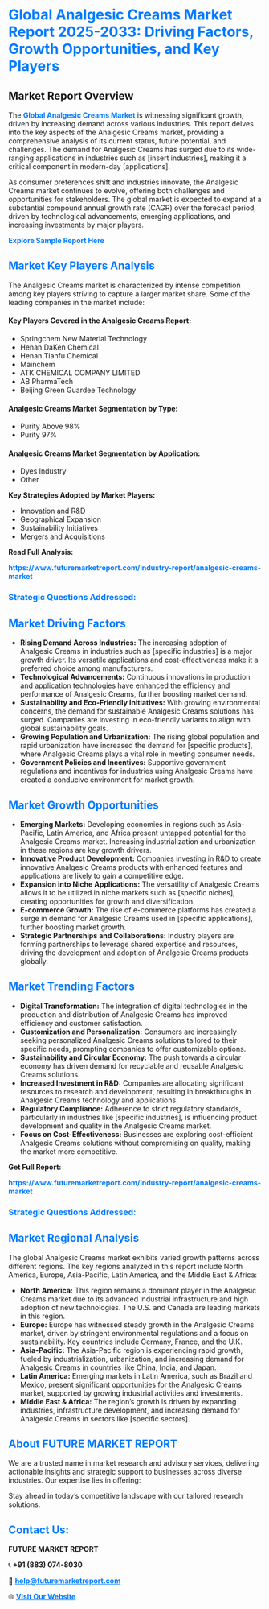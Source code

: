 <h1 style="color: #007BFF;">Global Analgesic Creams Market Report 2025-2033: Driving Factors, Growth Opportunities, and Key Players</h1>

<section id="overview">
<h2>Market Report Overview</h2>
<p>The <a href="https://www.futuremarketreport.com/industry-report/analgesic-creams-market" style="color: #007BFF; text-decoration: none;"><strong>Global Analgesic Creams Market</strong></a> is witnessing significant growth, driven by increasing demand across various industries. This report delves into the key aspects of the Analgesic Creams market, providing a comprehensive analysis of its current status, future potential, and challenges. The demand for Analgesic Creams has surged due to its wide-ranging applications in industries such as [insert industries], making it a critical component in modern-day [applications].</p>
<p>As consumer preferences shift and industries innovate, the Analgesic Creams market continues to evolve, offering both challenges and opportunities for stakeholders. The global market is expected to expand at a substantial compound annual growth rate (CAGR) over the forecast period, driven by technological advancements, emerging applications, and increasing investments by major players.</p>
</section>

<section id="overview">
<p><a href="https://www.futuremarketreport.com/request-sample/reportId=35543" style="color: #007BFF; text-decoration: none;"><strong>Explore Sample Report Here</strong></a></p>
</section>

<section id="key-players">
<h2 style="color: #007BFF;">Market Key Players Analysis</h2>
<p>The Analgesic Creams market is characterized by intense competition among key players striving to capture a larger market share. Some of the leading companies in the market include:</p>
<h4>Key Players Covered in the Analgesic Creams Report:</h4>
<ul><li>Springchem New Material Technology</li><li>Henan DaKen Chemical</li><li>Henan Tianfu Chemical</li><li>Mainchem</li><li>ATK CHEMICAL COMPANY LIMITED</li><li>AB PharmaTech</li><li>Beijing Green Guardee Technology</li></ul>
<h4>Analgesic Creams Market Segmentation by Type:</h4>
<ul><li>Purity Above 98%</li><li>Purity 97%</li></ul>

<h4>Analgesic Creams Market Segmentation by Application:</h4>
<ul><li>Dyes Industry</li><li>Other</li></ul>
<p><strong>Key Strategies Adopted by Market Players:</strong></p>
<ul>
<li>Innovation and R&D</li>
<li>Geographical Expansion</li>
<li>Sustainability Initiatives</li>
<li>Mergers and Acquisitions</li>
</ul>
</section>

<section>
<p><strong>Read Full Analysis: </strong></p><a href="https://www.futuremarketreport.com/industry-report/analgesic-creams-market" style="color: #007BFF; text-decoration: none;"><strong>https://www.futuremarketreport.com/industry-report/analgesic-creams-market</strong></a>
<h3 style="color: #007BFF;">Strategic Questions Addressed:</h3>
</section>

<section id="driving-factors">
<h2 style="color: #007BFF;">Market Driving Factors</h2>
<ul>
<li><strong>Rising Demand Across Industries:</strong> The increasing adoption of Analgesic Creams in industries such as [specific industries] is a major growth driver. Its versatile applications and cost-effectiveness make it a preferred choice among manufacturers.</li>
<li><strong>Technological Advancements:</strong> Continuous innovations in production and application technologies have enhanced the efficiency and performance of Analgesic Creams, further boosting market demand.</li>
<li><strong>Sustainability and Eco-Friendly Initiatives:</strong> With growing environmental concerns, the demand for sustainable Analgesic Creams solutions has surged. Companies are investing in eco-friendly variants to align with global sustainability goals.</li>
<li><strong>Growing Population and Urbanization:</strong> The rising global population and rapid urbanization have increased the demand for [specific products], where Analgesic Creams plays a vital role in meeting consumer needs.</li>
<li><strong>Government Policies and Incentives:</strong> Supportive government regulations and incentives for industries using Analgesic Creams have created a conducive environment for market growth.</li>
</ul>
</section>

<section id="growth-opportunities">
<h2 style="color: #007BFF;">Market Growth Opportunities</h2>
<ul>
<li><strong>Emerging Markets:</strong> Developing economies in regions such as Asia-Pacific, Latin America, and Africa present untapped potential for the Analgesic Creams market. Increasing industrialization and urbanization in these regions are key growth drivers.</li>
<li><strong>Innovative Product Development:</strong> Companies investing in R&D to create innovative Analgesic Creams products with enhanced features and applications are likely to gain a competitive edge.</li>
<li><strong>Expansion into Niche Applications:</strong> The versatility of Analgesic Creams allows it to be utilized in niche markets such as [specific niches], creating opportunities for growth and diversification.</li>
<li><strong>E-commerce Growth:</strong> The rise of e-commerce platforms has created a surge in demand for Analgesic Creams used in [specific applications], further boosting market growth.</li>
<li><strong>Strategic Partnerships and Collaborations:</strong> Industry players are forming partnerships to leverage shared expertise and resources, driving the development and adoption of Analgesic Creams products globally.</li>
</ul>
</section>

<section id="trending-factors">
<h2 style="color: #007BFF;">Market Trending Factors</h2>
<ul>
<li><strong>Digital Transformation:</strong> The integration of digital technologies in the production and distribution of Analgesic Creams has improved efficiency and customer satisfaction.</li>
<li><strong>Customization and Personalization:</strong> Consumers are increasingly seeking personalized Analgesic Creams solutions tailored to their specific needs, prompting companies to offer customizable options.</li>
<li><strong>Sustainability and Circular Economy:</strong> The push towards a circular economy has driven demand for recyclable and reusable Analgesic Creams solutions.</li>
<li><strong>Increased Investment in R&D:</strong> Companies are allocating significant resources to research and development, resulting in breakthroughs in Analgesic Creams technology and applications.</li>
<li><strong>Regulatory Compliance:</strong> Adherence to strict regulatory standards, particularly in industries like [specific industries], is influencing product development and quality in the Analgesic Creams market.</li>
<li><strong>Focus on Cost-Effectiveness:</strong> Businesses are exploring cost-efficient Analgesic Creams solutions without compromising on quality, making the market more competitive.</li>
</ul>
</section>

<section>
<p><strong>Get Full Report: </strong></p><a href="https://www.futuremarketreport.com/industry-report/analgesic-creams-market" style="color: #007BFF; text-decoration: none;"><strong>https://www.futuremarketreport.com/industry-report/analgesic-creams-market</strong></a>
<h3 style="color: #007BFF;">Strategic Questions Addressed:</h3>
</section>


<section id="regional-analysis">
<h2 style="color: #007BFF;">Market Regional Analysis</h2>
<p>The global Analgesic Creams market exhibits varied growth patterns across different regions. The key regions analyzed in this report include North America, Europe, Asia-Pacific, Latin America, and the Middle East & Africa:</p>
<ul>
<li><strong>North America:</strong> This region remains a dominant player in the Analgesic Creams market due to its advanced industrial infrastructure and high adoption of new technologies. The U.S. and Canada are leading markets in this region.</li>
<li><strong>Europe:</strong> Europe has witnessed steady growth in the Analgesic Creams market, driven by stringent environmental regulations and a focus on sustainability. Key countries include Germany, France, and the U.K.</li>
<li><strong>Asia-Pacific:</strong> The Asia-Pacific region is experiencing rapid growth, fueled by industrialization, urbanization, and increasing demand for Analgesic Creams in countries like China, India, and Japan.</li>
<li><strong>Latin America:</strong> Emerging markets in Latin America, such as Brazil and Mexico, present significant opportunities for the Analgesic Creams market, supported by growing industrial activities and investments.</li>
<li><strong>Middle East & Africa:</strong> The region’s growth is driven by expanding industries, infrastructure development, and increasing demand for Analgesic Creams in sectors like [specific sectors].</li>
</ul>
</section>

<footer>
<h2 style="color: #007BFF;">About FUTURE MARKET REPORT</h2>
<p>We are a trusted name in market research and advisory services, delivering actionable insights and strategic support to businesses across diverse industries. Our expertise lies in offering:</p>

<p>Stay ahead in today’s competitive landscape with our tailored research solutions.</p>

<h2 style="color: #007BFF;">Contact Us:</h2>
<p><strong>FUTURE MARKET REPORT</strong></p>
<p>📞 <strong>+91 (883) 074-8030</strong></p>
<p>📧 <strong><a href="mailto:help@futuremarketreport.com" style="color: #007BFF;">help@futuremarketreport.com</a></strong></p>
<p>🌐 <strong><a href="https://www.futuremarketreport.com/" style="color: #007BFF;">Visit Our Website</a></strong></p>
</footer>